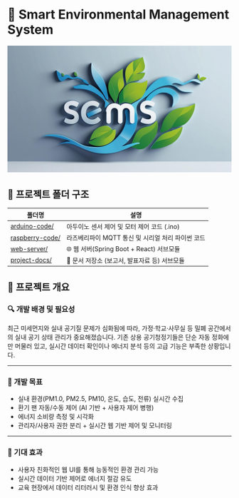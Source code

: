 # 🌿 Smart Environmental Management System

<p align="center">
  <img width="850" src="./assets/SEMS_logo.jpg" alt="SEMS Logo">
</p>

## 📁 프로젝트 폴더 구조

| 폴더명             | 설명 |
|-------------------|------|
| [arduino-code/](./arduino-code)     | 아두이노 센서 제어 및 모터 제어 코드 (.ino) |
| [raspberry-code/](./raspberry-code) | 라즈베리파이 MQTT 통신 및 시리얼 처리 파이썬 코드 |
| [web-server/](https://github.com/haha096/SEMS_Project)         | 🌐 웹 서버(Spring Boot + React) 서브모듈 |
| [project-docs/](https://github.com/yimjongwon/project_7)       | 📁 문서 저장소 (보고서, 발표자료 등) 서브모듈 |

## 📌 프로젝트 개요

### 🔍 개발 배경 및 필요성


최근 미세먼지와 실내 공기질 문제가 심화됨에 따라, 가정·학교·사무실 등 밀폐 공간에서의 실내 공기 상태 관리가 중요해졌습니다. 기존 상용 공기청정기들은 단순 자동 정화에만 머물러 있고, 실시간 데이터 확인이나 에너지 분석 등의 고급 기능은 부족한 상황입니다.

---

### 🎯 개발 목표

- 실내 환경(PM1.0, PM2.5, PM10, 온도, 습도, 전류) 실시간 수집
- 환기 팬 자동/수동 제어 (AI 기반 + 사용자 제어 병행)
- 에너지 소비량 측정 및 시각화
- 관리자/사용자 권한 분리 + 실시간 웹 기반 제어 및 모니터링

---

### 🌱 기대 효과

- 사용자 친화적인 웹 UI를 통해 능동적인 환경 관리 가능
- 실시간 데이터 기반 제어로 에너지 절감 유도
- 교육 현장에서 데이터 리터러시 및 환경 인식 향상 효과
